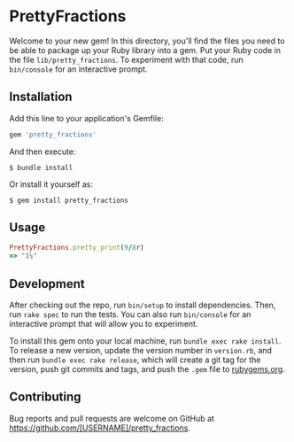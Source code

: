 # PrettyFractions

Welcome to your new gem! In this directory, you'll find the files you need to be able to package up your Ruby library into a gem. Put your Ruby code in the file `lib/pretty_fractions`. To experiment with that code, run `bin/console` for an interactive prompt.

## Installation

Add this line to your application's Gemfile:

```ruby
gem 'pretty_fractions'
```

And then execute:

    $ bundle install

Or install it yourself as:

    $ gem install pretty_fractions

## Usage

```ruby
PrettyFractions.pretty_print(9/8r)
=> "1⅛"
```

## Development

After checking out the repo, run `bin/setup` to install dependencies. Then, run `rake spec` to run the tests. You can also run `bin/console` for an interactive prompt that will allow you to experiment.

To install this gem onto your local machine, run `bundle exec rake install`. To release a new version, update the version number in `version.rb`, and then run `bundle exec rake release`, which will create a git tag for the version, push git commits and tags, and push the `.gem` file to [rubygems.org](https://rubygems.org).

## Contributing

Bug reports and pull requests are welcome on GitHub at https://github.com/[USERNAME]/pretty_fractions.

